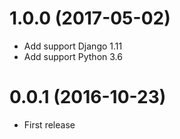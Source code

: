 1.0.0 (2017-05-02)
==================
  * Add support Django 1.11
  * Add support Python 3.6

0.0.1 (2016-10-23)
==================
  * First release
